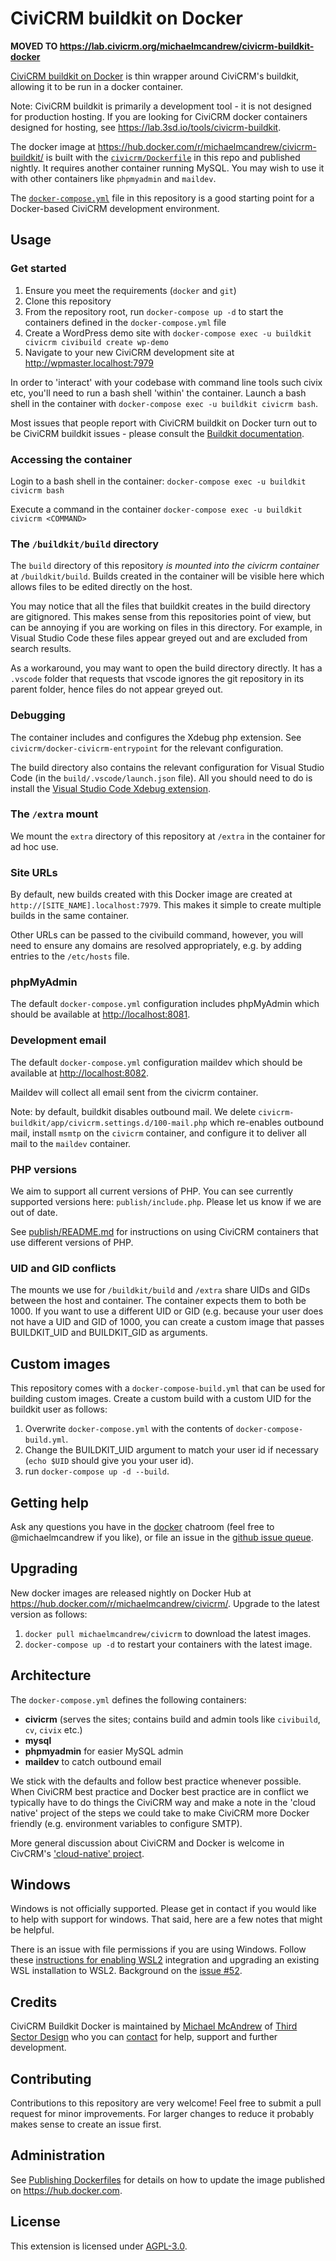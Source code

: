 # CiviCRM buildkit on Docker

**MOVED TO https://lab.civicrm.org/michaelmcandrew/civicrm-buildkit-docker**

[CiviCRM buildkit on Docker](https://hub.docker.com/r/michaelmcandrew/civicrm-buildkit) is thin wrapper around CiviCRM's buildkit, allowing it to be run in a docker container.

Note: CiviCRM buildkit is primarily a development tool - it is not designed for production hosting. If you are looking for CiviCRM docker containers designed for hosting, see https://lab.3sd.io/tools/civicrm-buildkit.

The docker image at https://hub.docker.com/r/michaelmcandrew/civicrm-buildkit/ is built with the [`civicrm/Dockerfile`](civicrm/Dockerfile) in this repo and published nightly. It requires another container running MySQL. You may wish to use it with other containers like `phpmyadmin` and `maildev`.

The [`docker-compose.yml`](docker-compose.yml) file in this repository is a good starting point for a Docker-based CiviCRM development environment.

## Usage

### Get started

1. Ensure you meet the requirements (`docker` and `git`)
2. Clone this repository
3. From the repository root, run `docker-compose up -d` to start the containers defined in the `docker-compose.yml` file
4. Create a WordPress demo site with `docker-compose exec -u buildkit civicrm civibuild create wp-demo`
5. Navigate to your new CiviCRM development site at <http://wpmaster.localhost:7979>

In order to 'interact' with your codebase with command line tools such civix etc, you'll need to run a bash shell 'within' the container. Launch a bash shell in the container with `docker-compose exec -u buildkit civicrm bash`.

Most issues that people report with CiviCRM buildkit on Docker turn out to be CiviCRM buildkit issues - please consult the [Buildkit documentation](https://docs.civicrm.org/dev/en/latest/tools/buildkit/).

### Accessing the container

Login to a bash shell in the container: `docker-compose exec -u buildkit civicrm bash`

Execute a command in the container `docker-compose exec -u buildkit civicrm <COMMAND>`

### The `/buildkit/build` directory

The `build` directory of this repository _is mounted into the civicrm container_ at `/buildkit/build`. Builds created in the container will be visible here which allows files to be edited directly on the host.

You may notice that all the files that buildkit creates in the build directory are gitignored. This makes sense from this repositories point of view, but can be annoying if you are working on files in this directory. For example, in Visual Studio Code these files appear greyed out and are excluded from search results.

As a workaround, you may want to open the build directory directly. It has a `.vscode` folder that requests that vscode ignores the git repository in its parent folder, hence files do not appear greyed out.

### Debugging

The container includes and configures the Xdebug php extension. See `civicrm/docker-civicrm-entrypoint` for the relevant configuration.

The build directory also contains the relevant configuration for Visual Studio Code (in the `build/.vscode/launch.json` file). All you should need to do is install the [Visual Studio Code Xdebug extension](https://marketplace.visualstudio.com/items?itemName=kakumei.php-xdebug).

### The `/extra` mount

We mount the `extra` directory of this repository at `/extra` in the container for ad hoc use.

### Site URLs

By default, new builds created with this Docker image are created at `http://[SITE_NAME].localhost:7979`. This makes it simple to create multiple builds in the same container.

Other URLs can be passed to the civibuild command, however, you will need to ensure any domains are resolved appropriately, e.g. by adding entries to the `/etc/hosts` file.

### phpMyAdmin

The default `docker-compose.yml` configuration includes phpMyAdmin which should be available at <http://localhost:8081>.

### Development email

The default `docker-compose.yml` configuration maildev which should be available at <http://localhost:8082>.

Maildev will collect all email sent from the civicrm container.

Note: by default, buildkit disables outbound mail. We delete `civicrm-buildkit/app/civicrm.settings.d/100-mail.php` which re-enables outbound mail, install `msmtp` on the `civicrm` container, and configure it to deliver all mail to the `maildev` container.

### PHP versions

We aim to support all current versions of PHP. You can see currently supported versions here: `publish/include.php`. Please let us know if we are out of date.

See [publish/README.md](publish/README.md) for instructions on using CiviCRM containers that use different versions of PHP.

### UID and GID conflicts

The mounts we use for `/buildkit/build` and `/extra` share UIDs and GIDs between the host and container. The container expects them to both be 1000. If you want to use a different UID or GID (e.g. because your user does not have a UID and GID of 1000, you can create a custom image that passes BUILDKIT_UID and BUILDKIT_GID as arguments.

## Custom images

This repository comes with a `docker-compose-build.yml` that can be used for building custom images. Create a custom build with a custom UID for the buildkit user as follows:

1. Overwrite `docker-compose.yml` with the contents of `docker-compose-build.yml`.
2. Change the BUILDKIT_UID argument to match your user id if necessary (`echo $UID` should give you your user id).
3. run `docker-compose up -d --build`.

## Getting help

Ask any questions you have in the [docker](https://chat.civicrm.org/civicrm/channels/docker) chatroom (feel free to @michaelmcandrew if you like), or file an issue in the [github issue queue](https://github.com/michaelmcandrew/civicrm-buildkit-docker/issues).

## Upgrading

New docker images are released nightly on Docker Hub at <https://hub.docker.com/r/michaelmcandrew/civicrm/>. Upgrade to the latest version as follows:

1. `docker pull michaelmcandrew/civicrm` to download the latest images.
2. `docker-compose up -d` to restart your containers with the latest image.

## Architecture

The `docker-compose.yml` defines the following containers:

- **civicrm** (serves the sites; contains build and admin tools like `civibuild`, `cv`, `civix` etc.)
- **mysql**
- **phpmyadmin** for easier MySQL admin
- **maildev** to catch outbound email

We stick with the defaults and follow best practice whenever possible. When CiviCRM best practice and Docker best practice are in conflict we typically have to do things the CiviCRM way and make a note in the 'cloud native' project of the steps we could take to make CiviCRM more Docker friendly (e.g. environment variables to configure SMTP).

More general discussion about CiviCRM and Docker is welcome in CivCRM's ['cloud-native' project](https://lab.civicrm.org/dev/cloud-native).

## Windows

Windows is not officially supported. Please get in contact if you would like to help with support for windows. That said, here are a few notes that might be helpful.

There is an issue with file permissions if you are using Windows. Follow these [instructions for enabling WSL2](https://docs.docker.com/docker-for-windows/wsl/) integration and upgrading an existing WSL installation to WSL2. Background on the [issue #52](https://github.com/michaelmcandrew/civicrm-buildkit-docker/issues/52).

## Credits

CiviCRM Buildkit Docker is maintained by [Michael McAndrew](https://twitter.com/michaelmcandrew) of [Third Sector Design](https://thirdsectordesign.org/) who you can [contact](https://thirdsectordesign.org/contact) for help, support and further development.

## Contributing

Contributions to this repository are very welcome! Feel free to submit a pull request for minor improvements. For larger changes to reduce it probably makes sense to create an issue first.

## Administration

See [Publishing Dockerfiles](publish/README.md) for details on how to update the image published on https://hub.docker.com.

## License

This extension is licensed under [AGPL-3.0](LICENSE).
